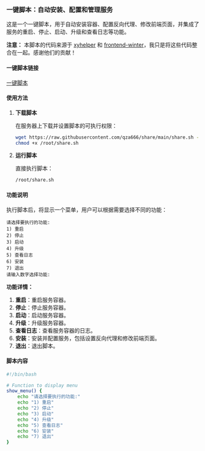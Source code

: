 ### 一键脚本：自动安装、配置和管理服务

这是一个一键脚本，用于自动安装容器、配置反向代理、修改前端页面，并集成了服务的重启、停止、启动、升级和查看日志等功能。

**注意：** 本脚本的代码来源于 [xyhelper](https://github.com/xyhelper) 和 [frontend-winter](https://github.com/frontend-winter)，我只是将这些代码整合在一起。感谢他们的贡献！

#### 一键脚本链接

[一键脚本](https://raw.githubusercontent.com/qza666/share/main/share.sh)

#### 使用方法

1. **下载脚本**

   在服务器上下载并设置脚本的可执行权限：

   ```bash
   wget https://raw.githubusercontent.com/qza666/share/main/share.sh -O /root/share.sh
   chmod +x /root/share.sh
   ```

2. **运行脚本**

   直接执行脚本：

   ```bash
   /root/share.sh
   ```

#### 功能说明

执行脚本后，将显示一个菜单，用户可以根据需要选择不同的功能：

```
请选择要执行的功能:
1) 重启
2) 停止
3) 启动
4) 升级
5) 查看日志
6) 安装
7) 退出
请输入数字选择功能:
```

**功能详情：**

1. **重启**：重启服务容器。
2. **停止**：停止服务容器。
3. **启动**：启动服务容器。
4. **升级**：升级服务容器。
5. **查看日志**：查看服务容器的日志。
6. **安装**：安装并配置服务，包括设置反向代理和修改前端页面。
7. **退出**：退出脚本。

#### 脚本内容

```bash
#!/bin/bash

# Function to display menu
show_menu() {
    echo "请选择要执行的功能:"
    echo "1) 重启"
    echo "2) 停止"
    echo "3) 启动"
    echo "4) 升级"
    echo "5) 查看日志"
    echo "6) 安装"
    echo "7) 退出"
}

